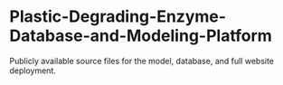 # Plastic-Degrading-Enzyme-Database-and-Modeling-Platform
Publicly available source files for the model, database, and full website deployment.

